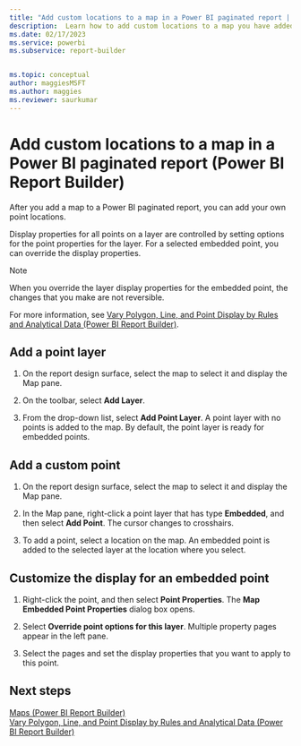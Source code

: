 ```yaml
---
title: "Add custom locations to a map in a Power BI paginated report | Microsoft Docs"
description:  Learn how to add custom locations to a map you have added to a Power BI paginated report in Power BI Report Builder. 
ms.date: 02/17/2023
ms.service: powerbi
ms.subservice: report-builder


ms.topic: conceptual
author: maggiesMSFT
ms.author: maggies
ms.reviewer: saurkumar
---
```

# Add custom locations to a map in a Power BI paginated report (Power BI Report Builder)

 After you add a map to a Power BI paginated report, you can add your own point locations.  
  
 Display properties for all points on a layer are controlled by setting options for the point properties for the layer. For a selected embedded point, you can override the display properties.  
  
> [!NOTE]  
>  When you override the layer display properties for the embedded point, the changes that you make are not reversible.  
  
 For more information, see [Vary Polygon, Line, and Point Display by Rules and Analytical Data &#40;Power BI Report Builder&#41;](/sql/reporting-services/report-design/vary-polygon-line-and-point-display-by-rules-and-analytical-data).  
  

  
## Add a point layer  
  
1.  On the report design surface, select the map to select it and display the Map pane.  
  
2.  On the toolbar, select **Add Layer**.  
  
3.  From the drop-down list, select **Add Point Layer**. A point layer with no points is added to the map. By default, the point layer is ready for embedded points.  
  
## Add a custom point  
  
1.  On the report design surface, select the map to select it and display the Map pane.  
  
2.  In the Map pane, right-click a point layer that has type **Embedded**, and then select **Add Point**. The cursor changes to crosshairs.  
  
3.  To add a point, select a location on the map. An embedded point is added to the selected layer at the location where you select.  
  
## Customize the display for an embedded point  
  
1.  Right-click the point, and then select **Point Properties**. The **Map Embedded Point Properties** dialog box opens.  
  
2.  Select **Override point options for this layer**. Multiple property pages appear in the left pane.  
  
3.  Select the pages and set the display properties that you want to apply to this point.  
  
## Next steps  
 [Maps &#40;Power BI Report Builder&#41;](/sql/reporting-services/report-design/maps-report-builder-and-ssrs)   
 [Vary Polygon, Line, and Point Display by Rules and Analytical Data &#40;Power BI Report Builder&#41;](/sql/reporting-services/report-design/vary-polygon-line-and-point-display-by-rules-and-analytical-data)  
  
  
